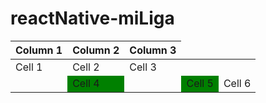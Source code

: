 # reactNative-miLiga
| Column 1 | Column 2 | Column 3 |
|----------|----------|----------|
| Cell 1   | Cell 2   | Cell 3   |
| <td style="background-color:green">Cell 4</td> | <td style="background-color:green">Cell 5</td> | Cell 6   |
